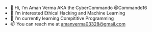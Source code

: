 - 👋 Hi, I’m Aman Verma AKA the CyberCommando @Commando16 
- 👀 I’m interested Ethical Hacking and Machine Learning
- 🌱 I’m currently learning Compititive Programming
- 📫 You can reach me at amanverma03328@gmail.com

<!---
Commando16/Commando16 is a ✨ special ✨ repository because its `README.md` (this file) appears on your GitHub profile.
You can click the Preview link to take a look at your changes.
--->
